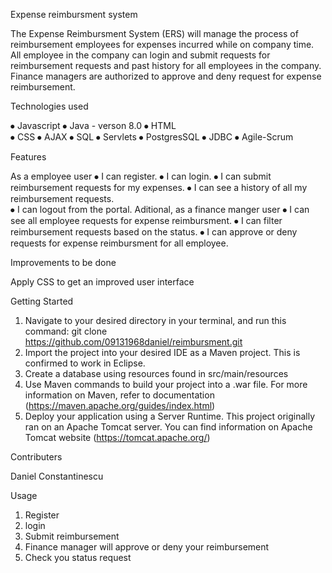 
Expense reimbursment system

The Expense Reimbursment System (ERS) will manage the process of reimbursement employees for expenses
incurred while on company time. All employee in the company can login and submit requests for reimbursement
requests and past history for all employees in the company. Finance managers are authorized to approve and
deny request for expense reimbursement.


Technologies used

⦁	Javascript
⦁	Java -  verson 8.0
⦁	HTML  
⦁	CSS
⦁	AJAX
⦁	SQL
⦁	Servlets
⦁	PostgresSQL
⦁	JDBC
⦁	Agile-Scrum
 

Features

As a employee user
⦁	I can register.
⦁	I can login.
⦁	I can submit reimbursement requests for my expenses.
⦁	I can see a history of   all my reimbursement requests.  
⦁	I can logout from the portal.
Aditional, as a  finance manger user
⦁	I can see all employee requests for expense reimbursment.
⦁	I can filter reimbursement requests based on the status.
⦁	I can approve or deny requests for expense reimbursment for all employee.



Improvements to be done

Apply CSS to get an improved user interface


Getting Started

1.	Navigate to your desired directory in your terminal, and run this command: git clone https://github.com/09131968daniel/reimbursment.git
2.	Import the project into your desired IDE as a Maven project. This is confirmed to work in Eclipse.
3.	Create a database using resources found in src/main/resources
4.	Use Maven commands to build your project into a .war file. For more information on Maven, refer to documentation (https://maven.apache.org/guides/index.html)
5.	Deploy your application using a Server Runtime. This project originally ran on an Apache Tomcat server. You can find information on Apache Tomcat website
	(https://tomcat.apache.org/)



Contributers

Daniel Constantinescu

Usage

1. Register
2. login
3. Submit reimbursement
4. Finance manager will approve or deny your reimbursement
5. Check you status request

 






